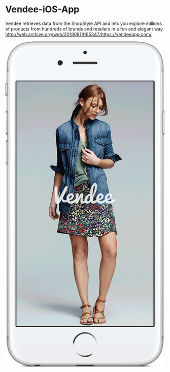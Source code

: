 # Vendee-iOS-App
Vendee retrieves data from the ShopStyle API and lets you explore millions of products from hundreds of brands and retailers in a fun and elegant way.
http://web.archive.org/web/20180819165347/https://vendeeapp.com/

![](https://github.com/askayastha/Vendee-iOS-App/blob/master/preview.gif)
